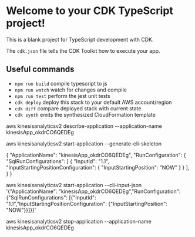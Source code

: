 # Welcome to your CDK TypeScript project!

This is a blank project for TypeScript development with CDK.

The `cdk.json` file tells the CDK Toolkit how to execute your app.

## Useful commands

 * `npm run build`   compile typescript to js
 * `npm run watch`   watch for changes and compile
 * `npm run test`    perform the jest unit tests
 * `cdk deploy`      deploy this stack to your default AWS account/region
 * `cdk diff`        compare deployed stack with current state
 * `cdk synth`       emits the synthesized CloudFormation template


aws kinesisanalyticsv2 describe-application --application-name kinesisApp_okdrCO6QEDEg

aws kinesisanalyticsv2 start-application --generate-cli-skeleton

{
    "ApplicationName": "kinesisApp_okdrCO6QEDEg",
    "RunConfiguration": {
        "SqlRunConfigurations": [
            {
                "InputId": "1.1",
                "InputStartingPositionConfiguration": {
                    "InputStartingPosition": "NOW"
                }
            }
        ],
    }
}

aws kinesisanalyticsv2 start-application --cli-input-json '{"ApplicationName": "kinesisApp_okdrCO6QEDEg","RunConfiguration": {"SqlRunConfigurations": [{"InputId": "1.1","InputStartingPositionConfiguration": {"InputStartingPosition": "NOW"}}]}}'

aws kinesisanalyticsv2 stop-application --application-name kinesisApp_okdrCO6QEDEg